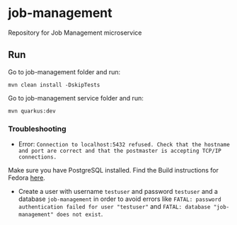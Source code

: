 # job-management
Repository for Job Management microservice

## Run 

Go to job-management folder and run:

`mvn clean install -DskipTests`

Go to job-management service folder and run:

`mvn quarkus:dev`

### Troubleshooting

- Error: `Connection to localhost:5432 refused. Check that the hostname and port are correct and that the postmaster is accepting TCP/IP connections.`

Make sure you have PostgreSQL installed. Find the Build instructions for Fedora [here](https://developer.fedoraproject.org/tech/database/postgresql/about.html).

- Create a user with username `testuser` and password `testuser` and a database `job-management` in order to avoid errors like `FATAL: password authentication failed for user "testuser"` and `FATAL: database "job-management" does not exist`.